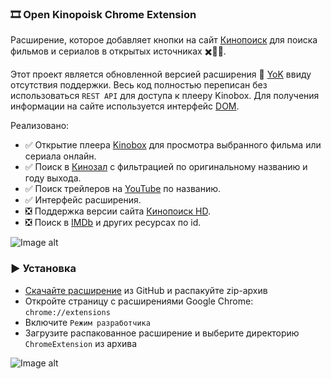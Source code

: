 ### 🎞️ Open Kinopoisk Chrome Extension

Расширение, которое добавляет кнопки на сайт [Кинопоиск](http://kinopoisk.ru) для поиска фильмов и сериалов в открытых источниках ✖️🏴‍☠️.

Этот проект является обновленной версией расширения 🍿 [YoK](https://github.com/mrzlab630/chrome-extension-YoK) ввиду отсутствия поддержки. Весь код полностью переписан без использоваться `REST API` для доступа к плееру Kinobox. Для получения информации на сайте используется интерфейс [DOM](https://ru.wikipedia.org/wiki/Document_Object_Model).

Реализовано:

- ✅ Открытие плеера [Kinobox](https://kinomix.web.app) для просмотра выбранного фильма или сериала онлайн.
- ✅ Поиск в [Кинозал](https://kinozal.tv) с фильтрацией по оригинальному названию и году выхода.
- ✅ Поиск трейлеров на [YouTube](https://youtube.com) по названию.
- ✅ Интерфейс расширения.
- ❎ Поддержка версии сайта [Кинопоиск HD](https://hd.kinopoisk.ru).
- ❎ Поиск в [IMDb](https://imdb.com) и других ресурсах по id.

![Image alt](https://github.com/Lifailon/OpenKinopoisk/blob/rsa/image/kinopoisk-buttons.jpg)

### ▶️ Установка

- [Скачайте расширение](https://github.com/Lifailon/OpenKinopoisk/archive/refs/heads/rsa.zip) из GitHub и распакуйте zip-архив
- Откройте страницу с расширениями Google Chrome: `chrome://extensions`
- Включите `Режим разработчика`
- Загрузите распакованное расширение и выберите директорию `ChromeExtension` из архива

![Image alt](https://github.com/Lifailon/OpenKinopoisk/blob/rsa/image/add-extension.jpg)
